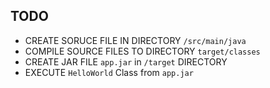 ## TODO
- CREATE SORUCE FILE IN DIRECTORY  `/src/main/java`
- COMPILE SOURCE FILES TO DIRECTORY `target/classes`
- CREATE JAR FILE `app.jar` in `/target` DIRECTORY 
- EXECUTE `HelloWorld` Class from `app.jar`